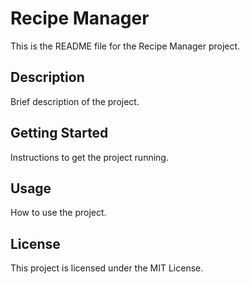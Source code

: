 # Recipe Manager

This is the README file for the Recipe Manager project.

## Description

Brief description of the project.

## Getting Started

Instructions to get the project running.

## Usage

How to use the project.

## License

This project is licensed under the MIT License.